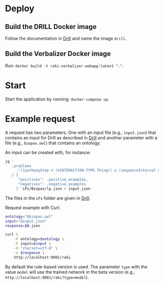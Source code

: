 [1]: https://github.com/dice-group/RAKI-Drill-Endpoint

# Deploy

## Build the DRILL Docker image

Follow  the documentation in
[Drill][1] and name the image `drill`.

## Build the Verbalizer Docker image

Run: `docker build -t raki-verbalizer-webapp:latest "."`.

# Start

Start the application by running: `docker-compose up`.

# Example request

A request has two parameters.
One with an input file (e.g., `input.json`) that contains an input for Drill as described in [Drill][1]
and another parameter with a file (e.g., `biopax.owl`) that contains an ontology.

An input can be created with, for instance:
```bash
jq '
   .problems
     ."((pathwayStep ⊓ (∀INTERACTION-TYPE.Thing)) ⊔ (sequenceInterval ⊓ (∀ID-VERSION.Thing)))"
   | {
      "positives": .positive_examples,
      "negatives": .negative_examples
     }' LPs/Biopax/lp.json > input.json

```
The files in the `LPs` folder are given in [Drill][1].

Request example with Curl:
```bash
ontology="@biopax.owl"
input="@input.json"
response=$0.json

curl \
	-F ontology=$ontology \
	-F input=$input \
	-H "charset=utf-8" \
	-o $response \
	http://localhost:9081/raki
```

By default the rule-based version is used. The parameter `type` with the value `model` will use the trained network in the beta version (e.g., `http://localhost:9081/raki?type=model`).  
